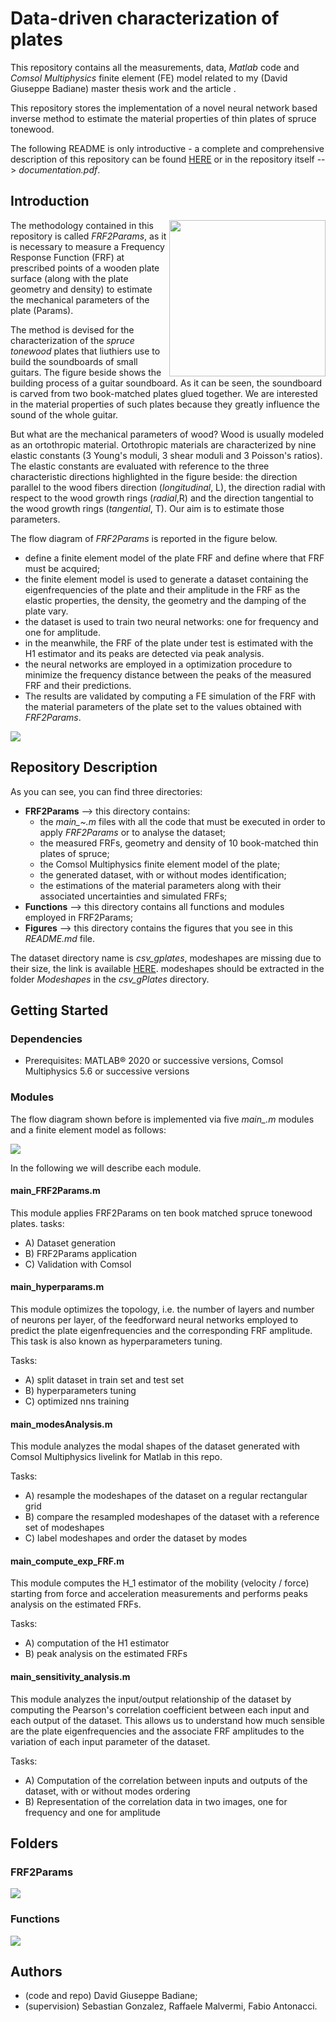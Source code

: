# Data-driven characterization of plates
This repository contains all the measurements, data, *Matlab* code and *Comsol Multiphysics* finite element (FE) model related to my (David Giuseppe Badiane) master thesis work and the article <!-- *"A neural network-based method for spruce tonewood characterization", Journal of Acoustic Society of America (JASA)* (David Giuseppe Badiane, Raffaele Malvermi, Sebastian Gonzalez, Fabio Antonacci, Augusto Sarti)
-->.

This repository stores the implementation of a novel neural network based inverse method to estimate the material properties of thin plates of spruce tonewood. 

The following README is only introductive - a complete and comprehensive description of this repository can be found [HERE](https://drive.google.com/file/d/16TtDSVASsElo3O6E2Eg_PLCec_CobRyA/view?usp=sharing) or in the repository itself --> *documentation.pdf*.

## Introduction

  <img align="right" src="/Figures/wood_directions.png" width="250"> The methodology contained in this repository is called *FRF2Params*, as it is necessary to measure a Frequency Response Function (FRF) at prescribed points of a wooden plate surface (along with the plate geometry and density) to estimate the mechanical parameters of the plate (Params). 

The method is devised for the characterization of the *spruce tonewood* plates that liuthiers use to build the soundboards of small guitars. The figure beside shows the building process of a guitar soundboard. As it can be seen, the soundboard is carved from two book-matched plates glued together. We are interested in the material properties of such plates because they greatly influence the sound of the whole guitar. 

But what are the mechanical parameters of wood?
Wood is usually modeled as an ortothropic material. Ortothropic materials are characterized by nine elastic constants (3 Young's moduli, 3 shear moduli and 3 Poisson's ratios). The elastic constants are evaluated with reference to the three characteristic directions highlighted in the figure beside: the direction parallel to the wood fibers direction (*longitudinal*, L), the direction radial with respect to the wood growth rings (*radial*,R) and the direction tangential to the wood growth rings (*tangential*, T). Our aim is to estimate those parameters. 

The flow diagram of *FRF2Params* is reported in the figure below.
- define a finite element model of the plate FRF and define where that FRF must be acquired;
- the finite element model is used to generate a dataset containing the eigenfrequencies of the plate and their amplitude in the FRF as the elastic properties, the density, the geometry and the damping of the plate vary. 
- the dataset is used to train two neural networks: one for frequency and one for amplitude. 
- in the meanwhile, the FRF of the plate under test is estimated with the H1 estimator and its peaks are detected via peak analysis. 
- the neural networks are employed in a optimization procedure to minimize the frequency distance between the peaks of the measured FRF and their predictions. 
- The results are validated by computing a FE simulation of the FRF with the material parameters of the plate set to the values obtained with *FRF2Params*.

<img align="center" src="/Figures/method Flowchart.png">

## Repository Description

As you can see, you can find three directories:
- **FRF2Params** --> this directory contains:
   - the *main_~.m* files with all the code that must be executed in order to apply *FRF2Params* or to analyse the dataset;
   - the measured FRFs, geometry and density of 10 book-matched thin plates of spruce;
   - the Comsol Multiphysics finite element model of the plate;
   - the generated dataset, with or without modes identification;
   - the estimations of the material parameters along with their associated uncertainties and simulated FRFs;
- **Functions** --> this directory contains all functions and modules employed in FRF2Params;
- **Figures** --> this directory contains the figures that you see in this *README.md* file. 

The dataset directory name is *csv_gplates*, modeshapes are missing due to their size, the link is available [HERE](https://drive.google.com/file/d/1pHcqZKaihc7UNpUfCX5Sw652mwhAkiLH/view?usp=drive_link). modeshapes should be extracted in the folder *Modeshapes* in the *csv_gPlates* directory.

## Getting Started

### Dependencies
- Prerequisites: MATLAB® 2020 or successive versions, Comsol Multiphysics 5.6 or successive versions

### Modules
The flow diagram shown before is implemented via five *main_.m* modules and a finite element model as follows:

<img align="center" src="/Figures/code Flowchart.png">

In the following we will describe each module.
#### main_FRF2Params.m
This module applies FRF2Params on ten book matched spruce tonewood plates.
tasks:
- A) Dataset generation
- B) FRF2Params application
- C) Validation with Comsol

#### main_hyperparams.m
This module optimizes the topology, i.e. the number of layers and number of neurons per layer, of the feedforward neural networks employed to predict the plate eigenfrequencies and the corresponding FRF amplitude. This task is also known as hyperparameters tuning. 

Tasks:
- A) split dataset in train set and test set
- B) hyperparameters tuning
- C) optimized nns training

#### main_modesAnalysis.m
This module analyzes the modal shapes of the dataset generated with Comsol Multiphysics livelink for Matlab in this repo.

Tasks:
- A) resample the modeshapes of the dataset on a regular rectangular grid
- B) compare the resampled modeshapes of the dataset with a reference set of modeshapes
- C) label modeshapes and order the dataset by modes

#### main_compute_exp_FRF.m
This module computes the H_1 estimator of the mobility (velocity / force) starting from force and acceleration measurements and performs peaks analysis on the estimated FRFs.

Tasks:
- A) computation of the H1 estimator
- B) peak analysis on the estimated FRFs

#### main_sensitivity_analysis.m
This module analyzes the input/output relationship of the dataset by computing the Pearson's correlation coefficient between each input and each output of the dataset. This allows us to understand how much sensible are the plate eigenfrequencies and the associate FRF amplitudes to the variation of each input parameter of the dataset.  

Tasks:
- A) Computation of the correlation between inputs and outputs of the dataset, with or without modes ordering
- B) Representation of the correlation data in two images, one for frequency and one for amplitude

## Folders

### FRF2Params
<img align="center" src="/Figures/FRF2Params_dir_descr.png">

### Functions
<img align="center" src="/Figures/functions_dir_descr.png">

## Authors
- (code and repo) David Giuseppe Badiane;
- (supervision) Sebastian Gonzalez, Raffaele Malvermi, Fabio Antonacci.